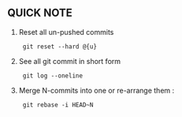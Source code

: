 ## QUICK NOTE


1. Reset all un-pushed commits 

        git reset --hard @{u}
      
2. See all git commit in short form

        git log --oneline
      
      
3. Merge N-commits into one or re-arrange them :


        git rebase -i HEAD~N
